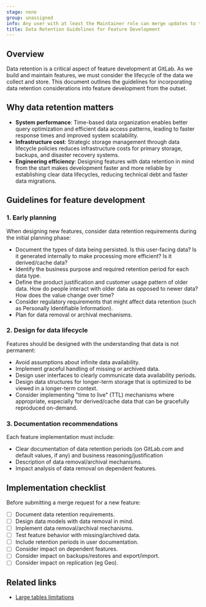 ```yaml
---
stage: none
group: unassigned
info: Any user with at least the Maintainer role can merge updates to this content. For details, see https://docs.gitlab.com/ee/development/development_processes.html#development-guidelines-review.
title: Data Retention Guidelines for Feature Development
---
```


## Overview

Data retention is a critical aspect of feature development at GitLab. As we build and maintain features, we must consider the lifecycle of the data we collect and store. This document outlines the guidelines for incorporating data retention considerations into feature development from the outset.

## Why data retention matters

- **System performance**: Time-based data organization enables better query optimization and efficient data access patterns, leading to faster response times and improved system scalability.
- **Infrastructure cost**: Strategic storage management through data lifecycle policies reduces infrastructure costs for primary storage, backups, and disaster recovery systems.
- **Engineering efficiency**: Designing features with data retention in mind from the start makes development faster and more reliable by establishing clear data lifecycles, reducing technical debt and faster data migrations.

## Guidelines for feature development

### 1. Early planning

When designing new features, consider data retention requirements during the initial planning phase:

- Document the types of data being persisted. Is this user-facing data?
  Is it generated internally to make processing more efficient?
  Is it derived/cache data?
- Identify the business purpose and required retention period for each data type.
- Define the product justification and customer usage pattern of older data.
  How do people interact with older data as opposed to newer data?
  How does the value change over time?
- Consider regulatory requirements that might affect data retention (such as Personally Identifiable Information).
- Plan for data removal or archival mechanisms.

### 2. Design for data lifecycle

Features should be designed with the understanding that data is not permanent:

- Avoid assumptions about infinite data availability.
- Implement graceful handling of missing or archived data.
- Design user interfaces to clearly communicate data availability periods.
- Design data structures for longer-term storage that is optimized to be viewed in a longer-term context.
- Consider implementing "time to live" (TTL) mechanisms where appropriate, especially for derived/cache data
  that can be gracefully reproduced on-demand.

### 3. Documentation recommendations

Each feature implementation must include:

- Clear documentation of data retention periods (on GitLab.com and default values, if any)
  and business reasoning/justification
- Description of data removal/archival mechanisms.
- Impact analysis of data removal on dependent features.

## Implementation checklist

Before submitting a merge request for a new feature:

- [ ] Document data retention requirements.
- [ ] Design data models with data removal in mind.
- [ ] Implement data removal/archival mechanisms.
- [ ] Test feature behavior with missing/archived data.
- [ ] Include retention periods in user documentation.
- [ ] Consider impact on dependent features.
- [ ] Consider impact on backups/restores and export/import.
- [ ] Consider impact on replication (eg Geo).

## Related links

- [Large tables limitations](https://docs.gitlab.com/development/database/large_tables_limitations/)
